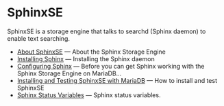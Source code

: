 # SphinxSE

SphinxSE is a storage engine that talks to searchd (Sphinx daemon) to enable text searching.

- [About SphinxSE](/columns-storage-engines-and-plugins/storage-engines/sphinx-storage-engine/about-sphinxse/) — About the Sphinx Storage Engine
- [Installing Sphinx](/columns-storage-engines-and-plugins/storage-engines/sphinx-storage-engine/installing-sphinx/) — Installing the Sphinx daemon
- [Configuring Sphinx](/columns-storage-engines-and-plugins/storage-engines/sphinx-storage-engine/configuring-sphinx/) — Before you can get Sphinx working with the Sphinx Storage Engine on MariaDB...
- [Installing and Testing SphinxSE with MariaDB](/columns-storage-engines-and-plugins/storage-engines/sphinx-storage-engine/installing-and-testing-sphinxse-with-mariadb/) — How to install and test SphinxSE
- [Sphinx Status Variables](/replication/optimization-and-tuning/system-variables/sphinx-status-variables/) — Sphinx status variables.